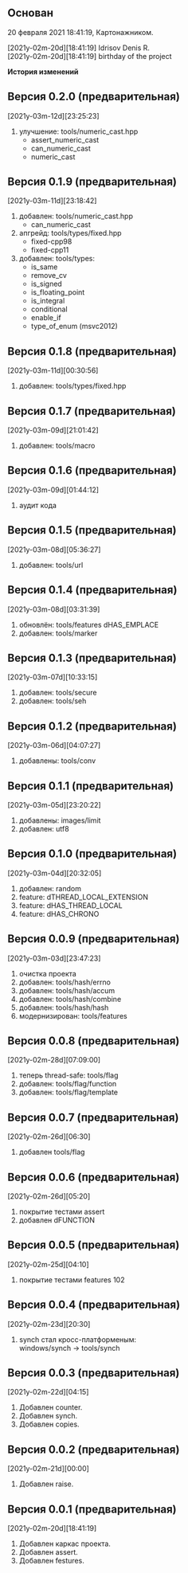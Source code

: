 
Основан
-------
20 февраля 2021 18:41:19, Картонажником.  

[2021y-02m-20d][18:41:19] Idrisov Denis R.  
[2021y-02m-20d][18:41:19] birthday of the project  



**История изменений**  

**Версия 0.2.0 (предварительная)**  
----------------------------------
[2021y-03m-12d][23:25:23]
1) улучшение: tools/numeric_cast.hpp  
     - assert_numeric_cast  
     - can_numeric_cast  
     - numeric_cast  

**Версия 0.1.9 (предварительная)**  
----------------------------------
[2021y-03m-11d][23:18:42]
1) добавлен: tools/numeric_cast.hpp  
     - can_numeric_cast  
2) апгрейд: tools/types/fixed.hpp  
     - fixed-cpp98  
     - fixed-cpp11  
3) добавлен: tools/types:  
     - is_same  
     - remove_cv  
     - is_signed  
     - is_floating_point  
     - is_integral  
     - conditional  
     - enable_if  
     - type_of_enum (msvc2012)  


**Версия 0.1.8 (предварительная)**  
----------------------------------
[2021y-03m-11d][00:30:56]
1) добавлен: tools/types/fixed.hpp  


**Версия 0.1.7 (предварительная)**  
----------------------------------
[2021y-03m-09d][21:01:42]
1) добавлен: tools/macro  


**Версия 0.1.6 (предварительная)**  
----------------------------------
[2021y-03m-09d][01:44:12]
1) аудит кода


**Версия 0.1.5 (предварительная)**  
----------------------------------
[2021y-03m-08d][05:36:27]
1) добавлен: tools/url  


**Версия 0.1.4 (предварительная)**  
----------------------------------
[2021y-03m-08d][03:31:39]
1) обновлён: tools/features dHAS_EMPLACE  
2) добавлен: tools/marker  


**Версия 0.1.3 (предварительная)**  
----------------------------------
[2021y-03m-07d][10:33:15]
1) добавлен: tools/secure  
2) добавлен: tools/seh  


**Версия 0.1.2 (предварительная)**  
----------------------------------
[2021y-03m-06d][04:07:27]
1) добавлены: tools/conv  


**Версия 0.1.1 (предварительная)**  
----------------------------------
[2021y-03m-05d][23:20:22]
1) добавлены: images/limit  
2) добавлен: utf8  


**Версия 0.1.0 (предварительная)**  
----------------------------------
[2021y-03m-04d][20:32:05]
1) добавлен: random  
2) feature: dTHREAD_LOCAL_EXTENSION  
2) feature: dHAS_THREAD_LOCAL  
3) feature: dHAS_CHRONO  


**Версия 0.0.9 (предварительная)**  
----------------------------------
[2021y-03m-03d][23:47:23]
1) очистка проекта
2) добавлен: tools/hash/errno
3) добавлен: tools/hash/accum
4) добавлен: tools/hash/combine
5) добавлен: tools/hash/hash
6) модернизирован: tools/features


**Версия 0.0.8 (предварительная)**  
----------------------------------
[2021y-02m-28d][07:09:00]
1) теперь thread-safe: tools/flag  
2) добавлен: tools/flag/function  
3) добавлен: tools/flag/template  


**Версия 0.0.7 (предварительная)**  
----------------------------------
[2021y-02m-26d][06:30]
1) добавлен tools/flag  


**Версия 0.0.6 (предварительная)**  
----------------------------------
[2021y-02m-26d][05:20]
1) покрытие тестами assert  
2) добавлен dFUNCTION  


**Версия 0.0.5 (предварительная)**  
----------------------------------
[2021y-02m-25d][04:10]
1) покрытие тестами features 102  


**Версия 0.0.4 (предварительная)**  
----------------------------------
[2021y-02m-23d][20:30]
1) synch стал кросс-платформеным:  
   windows/synch -> tools/synch  


**Версия 0.0.3 (предварительная)**  
----------------------------------
[2021y-02m-22d][04:15]
1) Добавлен counter.  
2) Добавлен synch.  
3) Добавлен copies.  


**Версия 0.0.2 (предварительная)**  
----------------------------------
[2021y-02m-21d][00:00]
1) Добавлен raise.  


**Версия 0.0.1 (предварительная)**  
----------------------------------
[2021y-02m-20d][18:41:19]
1) Добавлен каркас проекта.  
2) Добавлен assert.  
3) Добавлен festures.  

